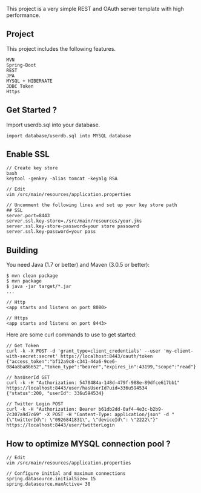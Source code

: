 This project is a very simple REST and OAuth server template with high performance.


## Project

This project includes the following features.

	MVN
	Spring-Boot
	REST
	JPA
	MYSQL + HIBERNATE 
	JDBC Token
	Https

## Get Started ?
Import userdb.sql into your database.
```
import database/userdb.sql into MYSQL database
```

## Enable SSL

```
// Create key store 
bash
keytool -genkey -alias tomcat -keyalg RSA

// Edit 
vim /src/main/resources/application.properties

// Uncomment the following lines and set up your key store path
## SSL
server.port=8443
server.ssl.key-store=./src/main/resources/your.jks
server.ssl.key-store-password=your store passowrd
server.ssl.key-password=your pass

```

## Building

You need Java (1.7 or better) and Maven (3.0.5 or better):

```
$ mvn clean package
$ mvn package
$ java -jar target/*.jar
...

// Http
<app starts and listens on port 8080>

// Https
<app starts and listens on port 8443>

```

Here are some curl commands to use to get started:

```
// Get Token
curl -k -X POST -d 'grant_type=client_credentials' --user 'my-client-with-secret:secret' https://localhost:8443/oauth/token
{"access_token":"bf12a9c8-c341-44a6-9ce6-084a8ba86652","token_type":"bearer","expires_in":43199,"scope":"read"}

// hasUserId GET
curl -k -H "Authorization: 5470484a-148d-479f-988e-89dfce617bb1" https://localhost:8443/user/hasUserId?uid=336u594534
{"status":200, "userId": 336u594534}

// Twitter Login POST
curl -k -H "Authorization: Bearer b61db2dd-0af4-4e3c-b2b9-7c307a9d7c69" -X POST -H "Content-Type: application/json" -d "{\"twitterId\": \"0926841831\", \"deviceId\": \"2222\"}" https://localhost:8443/user/twitterLogin

```

## How to optimize MYSQL connection pool ?
```
// Edit
vim /src/main/resources/application.properties

// Configure initial and maximum connections 
spring.datasource.initialSize= 15
spring.datasource.maxActive= 30
```
